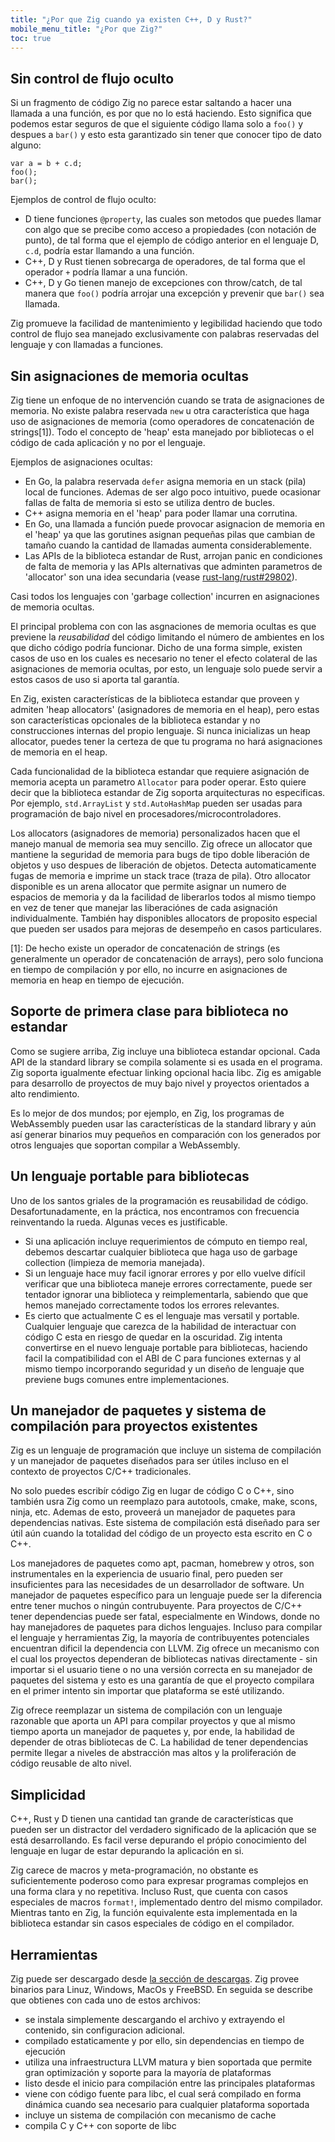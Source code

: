 ```yaml
---
title: "¿Por que Zig cuando ya existen C++, D y Rust?"
mobile_menu_title: "¿Por que Zig?"
toc: true
---
```



## Sin control de flujo oculto

Si un fragmento de código Zig no parece estar saltando a hacer una llamada a una función, es por que no lo está haciendo. Esto significa que podemos estar seguros de que el siguiente código llama solo a `foo()` y despues a `bar()` y esto esta garantizado sin tener que conocer tipo de dato alguno:

```zig
var a = b + c.d;
foo();
bar();
```
Ejemplos de control de flujo oculto:

- D tiene funciones `@property`, las cuales son metodos que puedes llamar con algo que se precibe como acceso a propiedades (con notación de punto), de tal forma que el ejemplo de código anterior en el lenguaje D, `c.d`, podría estar llamando a una función.
- C++, D y Rust tienen sobrecarga de operadores, de tal forma que el operador `+` podría llamar a una función.
- C++, D y Go tienen manejo de excepciones con throw/catch, de tal manera que `foo()` podría arrojar una excepción y prevenir que `bar()` sea llamada.

Zig promueve la facilidad de mantenimiento y legibilidad haciendo que todo control de flujo sea manejado exclusivamente con palabras reservadas del lenguaje y con llamadas a funciones.

## Sin asignaciones de memoria ocultas

Zig tiene un enfoque de no intervención cuando se trata de asignaciones de memoria. No existe palabra reservada `new` u otra característica que haga uso de asignaciones de memoria (como operadores de concatenación de strings[1]). Todo el concepto de 'heap' esta manejado por bibliotecas o el código de cada aplicación y no por el lenguaje.

Ejemplos de asignaciones ocultas:

* En Go, la palabra reservada `defer` asigna memoria en un stack (pila) local de funciones. Ademas de ser algo poco intuitivo, puede ocasionar fallas de falta de memoria si esto se utiliza dentro de bucles.
* C++ asigna memoria en el 'heap' para poder llamar una corrutina.
* En Go, una llamada a función puede provocar asignacion de memoria en el 'heap' ya que las gorutines asignan pequeñas pilas que cambian de tamaño cuando la cantidad de llamadas aumenta considerablemente.
* Las APIs de la biblioteca estandar de Rust, arrojan panic en condiciones de falta de memoria y las APIs alternativas que adminten parametros de 'allocator' son una idea secundaria (vease [rust-lang/rust#29802](https://github.com/rust-lang/rust/issues/29802)).

Casi todos los lenguajes con 'garbage collection' incurren en asignaciones de memoria ocultas.

El principal problema con con las asgnaciones de memoria ocultas es que previene la *reusabilidad* del código limitando el número de ambientes en los que dicho código podría funcionar. Dicho de una forma simple, existen casos de uso en los cuales es necesario no tener el efecto colateral de las asignaciones de memoria ocultas, por esto, un lenguaje solo puede servir a estos casos de uso si aporta tal garantía.

En Zig, existen características de la biblioteca estandar que proveen y admiten 'heap allocators' (asignadores de memoria en el heap), pero estas son características opcionales de la biblioteca estandar y no construcciones internas del propio lenguaje. Si nunca inicializas un heap allocator, puedes tener la certeza de que tu programa no hará asignaciones de memoria en el heap.

Cada funcionalidad de la biblioteca estandar que requiere asignación de memoria acepta un parametro `Allocator` para poder operar. Esto quiere decir que la biblioteca estandar de Zig soporta arquitecturas no especificas. Por ejemplo, `std.ArrayList` y `std.AutoHashMap` pueden ser usadas para programación de bajo nivel en procesadores/microcontroladores.

Los allocators (asignadores de memoria) personalizados hacen que el manejo manual de memoria sea muy sencillo. Zig ofrece un allocator que mantiene la seguridad de memoria para bugs de tipo doble liberación de objetos y uso despues de liberación de objetos. Detecta automaticamente fugas de memoria e imprime un stack trace (traza de pila). Otro allocator disponible es un arena allocator que permite asignar un numero de espacios de memoria y da la facilidad de liberarlos todos al mismo tiempo en vez de tener que manejar las liberaciónes de cada asignación individualmente. También hay disponibles allocators de proposito especial que pueden ser usados para mejoras de desempeño en casos particulares.

[1]: De hecho existe un operador de concatenación de strings (es generalmente un operador de concatenación de arrays), pero solo funciona en tiempo de compilación y por ello, no incurre en asignaciones de memoria en heap en tiempo de ejecución.

## Soporte de primera clase para biblioteca no estandar

Como se sugiere arriba, Zig incluye una biblioteca estandar opcional. Cada API de la standard library se compila solamente si es usada en el programa. Zig soporta igualmente efectuar linking opcional hacia libc. Zig es amigable para desarrollo de proyectos de muy bajo nivel y proyectos orientados a alto rendimiento.

Es lo mejor de dos mundos; por ejemplo, en Zig, los programas de WebAssembly pueden usar las características de la standard library y aún así generar binarios muy pequeños en comparación con los generados por otros lenguajes que soportan compilar a WebAssembly.

## Un lenguaje portable para bibliotecas

Uno de los santos griales de la programación es reusabilidad de código. Desafortunadamente, en la práctica, nos encontramos con frecuencia reinventando la rueda. Algunas veces es justificable.

* Si una aplicación incluye requerimientos de cómputo en tiempo real, debemos descartar cualquier biblioteca que haga uso de garbage collection (limpieza de memoria manejada).
* Si un lenguaje hace muy facil ignorar errores y por ello vuelve difícil verificar que una biblioteca maneje errores correctamente, puede ser tentador ignorar una biblioteca y reimplementarla, sabiendo que que hemos manejado correctamente todos los errores relevantes. 
* Es cierto que actualmente C es el lenguaje mas versatil y portable. Cualquier lenguaje que carezca de la habilidad de interactuar con código C esta en riesgo de quedar en la oscuridad. Zig intenta convertirse en el nuevo lenguaje portable para bibliotecas, haciendo facil la compatibilidad con el ABI de C para funciones externas y al mismo tiempo incorporando seguridad y un diseño de lenguaje que previene bugs comunes entre implementaciones.

## Un manejador de paquetes y sistema de compilación para proyectos existentes

Zig es un lenguaje de programación que incluye un sistema de compilación y un manejador de paquetes diseñados para ser útiles incluso en el contexto de proyectos C/C++ tradicionales.

No solo puedes escribír código Zig en lugar de código C o C++, sino también usra Zig como un reemplazo para autotools, cmake, make, scons, ninja, etc. Ademas de esto, proveerá un manejador de paquetes para dependencias nativas. Este sistema de compilación está diseñado para ser útil aún cuando la totalidad del código de un proyecto esta escrito en C o C++.

Los manejadores de paquetes como apt, pacman, homebrew y otros, son instrumentales en la experiencia de usuario final, pero pueden ser insuficientes para las necesidades de un desarrollador de software. Un manejador de paquetes específico para un lenguaje puede ser la diferencia entre tener muchos o ningún contrubuyente. Para proyectos de C/C++ tener dependencias puede ser fatal, especialmente en Windows, donde no hay manejadores de paquetes para dichos lenguajes. Incluso para compilar el lenguaje y herramientas Zig, la mayoría de contribuyentes potenciales encuentran dificil la dependencia con LLVM. Zig ofrece un mecanismo con el cual los proyectos dependeran de bibliotecas nativas directamente - sin importar si el usuario tiene o no una versión correcta en su manejador de paquetes del sistema y esto es una garantía de que el proyecto compilara en el primer intento sin importar que plataforma se esté utilizando.

Zig ofrece reemplazar un sistema de compilación con un lenguaje razonable que aporta un API para compilar proyectos y que al mismo tiempo aporta un manejador de paquetes y, por ende, la habilidad de depender de otras bibliotecas de C. La habilidad de tener dependencias permite llegar a niveles de abstracción mas altos y la proliferación de código reusable de alto nivel.

## Simplicidad

C++, Rust y D tienen una cantidad tan grande de características que pueden ser un distractor del verdadero significado de la aplicación que se está desarrollando. Es facil verse depurando el própio conocimiento del lenguaje en lugar de estar depurando la aplicación en si.

Zig carece de macros y meta-programación, no obstante es suficientemente poderoso como para expresar programas complejos en una forma clara y no repetitiva. Incluso Rust, que cuenta con casos especiales de macros `format!`, implementado dentro del mismo compilador. Mientras tanto en Zig, la función equivalente esta implementada en la biblioteca estandar sin casos especiales de código en el compilador.

## Herramientas

Zig puede ser descargado desde [la sección de descargas](/download/). Zig provee binarios para Linuz, Windows, MacOs y FreeBSD. En seguida se describe que obtienes con cada uno de estos archivos:

* se instala simplemente descargando el archivo y extrayendo el contenido, sin configuracion adicional.
* compilado estaticamente y por ello, sin dependencias en tiempo de ejecución
* utiliza una infraestructura LLVM matura y bien soportada que permite gran optimización y soporte para la mayoría de plataformas
* listo desde el inicio para compilación entre las principales plataformas
* viene con código fuente para libc, el cual será compilado en forma dinámica cuando sea necesario para cualquier plataforma soportada
* incluye un sistema de compilación con mecanismo de cache
* compila C y C++ con soporte de libc
